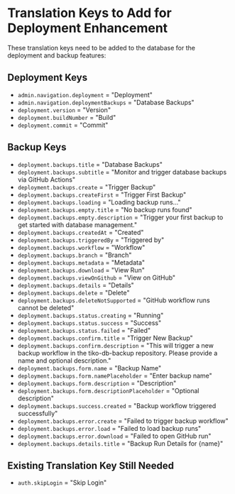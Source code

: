 # Translation Keys to Add for Deployment Enhancement

These translation keys need to be added to the database for the deployment and backup features:

## Deployment Keys
- `admin.navigation.deployment` = "Deployment"
- `admin.navigation.deploymentBackups` = "Database Backups"
- `deployment.version` = "Version"
- `deployment.buildNumber` = "Build"
- `deployment.commit` = "Commit"

## Backup Keys
- `deployment.backups.title` = "Database Backups"
- `deployment.backups.subtitle` = "Monitor and trigger database backups via GitHub Actions"
- `deployment.backups.create` = "Trigger Backup"
- `deployment.backups.createFirst` = "Trigger First Backup"
- `deployment.backups.loading` = "Loading backup runs..."
- `deployment.backups.empty.title` = "No backup runs found"
- `deployment.backups.empty.description` = "Trigger your first backup to get started with database management."
- `deployment.backups.createdAt` = "Created"
- `deployment.backups.triggeredBy` = "Triggered by"
- `deployment.backups.workflow` = "Workflow"
- `deployment.backups.branch` = "Branch"
- `deployment.backups.metadata` = "Metadata"
- `deployment.backups.download` = "View Run"
- `deployment.backups.viewOnGithub` = "View on GitHub"
- `deployment.backups.details` = "Details"
- `deployment.backups.delete` = "Delete"
- `deployment.backups.deleteNotSupported` = "GitHub workflow runs cannot be deleted"
- `deployment.backups.status.creating` = "Running"
- `deployment.backups.status.success` = "Success"
- `deployment.backups.status.failed` = "Failed"
- `deployment.backups.confirm.title` = "Trigger New Backup"
- `deployment.backups.confirm.description` = "This will trigger a new backup workflow in the tiko-db-backup repository. Please provide a name and optional description."
- `deployment.backups.form.name` = "Backup Name"
- `deployment.backups.form.namePlaceholder` = "Enter backup name"
- `deployment.backups.form.description` = "Description"
- `deployment.backups.form.descriptionPlaceholder` = "Optional description"
- `deployment.backups.success.created` = "Backup workflow triggered successfully"
- `deployment.backups.error.create` = "Failed to trigger backup workflow"
- `deployment.backups.error.load` = "Failed to load backup runs"
- `deployment.backups.error.download` = "Failed to open GitHub run"
- `deployment.backups.details.title` = "Backup Run Details for {name}"

## Existing Translation Key Still Needed
- `auth.skipLogin` = "Skip Login"
